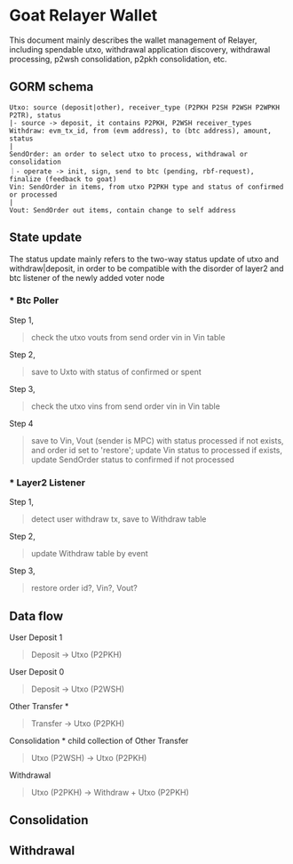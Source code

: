 # Goat Relayer Wallet
This document mainly describes the wallet management of Relayer, including spendable utxo, withdrawal application discovery, withdrawal processing, p2wsh consolidation, p2pkh consolidation, etc.

## GORM schema
```
Utxo: source (deposit|other), receiver_type (P2PKH P2SH P2WSH P2WPKH P2TR), status
|- source -> deposit, it contains P2PKH, P2WSH receiver_types
Withdraw: evm_tx_id, from (evm address), to (btc address), amount, status
|
SendOrder: an order to select utxo to process, withdrawal or consolidation
｜- operate -> init, sign, send to btc (pending, rbf-request), finalize (feedback to goat)
Vin: SendOrder in items, from utxo P2PKH type and status of confirmed or processed
|
Vout: SendOrder out items, contain change to self address
```

## State update
The status update mainly refers to the two-way status update of utxo and withdraw|deposit, in order to be compatible with the disorder of layer2 and btc listener of the newly added voter node

### * Btc Poller 
Step 1,
> check the utxo vouts from send order vin in Vin table

Step 2,
> save to Uxto with status of confirmed or spent

Step 3,
> check the utxo vins from send order vin in Vin table

Step 4
> save to Vin, Vout (sender is MPC) with status processed if not exists, and order id set to 'restore';  update Vin status to processed if exists, update SendOrder status to confirmed if not processed


### * Layer2 Listener
Step 1,
> detect user withdraw tx, save to Withdraw table

Step 2,
> update Withdraw table by event

Step 3,
> restore order id?, Vin?, Vout?

## Data flow
User Deposit 1 
> Deposit -> Utxo (P2PKH)

User Deposit 0 
> Deposit -> Utxo (P2WSH)

Other Transfer *
> Transfer -> Utxo (P2PKH)

Consolidation * child collection of Other Transfer
> Utxo (P2WSH) -> Utxo (P2PKH)

Withdrawal
> Utxo (P2PKH) ->  Withdraw + Utxo (P2PKH)

## Consolidation


## Withdrawal

